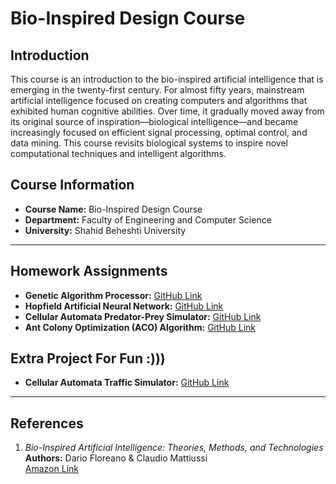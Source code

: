 # Bio-Inspired Design Course

## Introduction
This course is an introduction to the bio-inspired artificial intelligence that is emerging in the twenty-first century. For almost fifty years, mainstream artificial intelligence focused on creating computers and algorithms that exhibited human cognitive abilities. Over time, it gradually moved away from its original source of inspiration—biological intelligence—and became increasingly focused on efficient signal processing, optimal control, and data mining. This course revisits biological systems to inspire novel computational techniques and intelligent algorithms.

## Course Information
- **Course Name:** Bio-Inspired Design Course  
- **Department:** Faculty of Engineering and Computer Science  
- **University:** Shahid Beheshti University  

---

## Homework Assignments

- **Genetic Algorithm Processor:** [GitHub Link](https://github.com/matinfirooz/Genetic-Algorithm-Processor.git)  
- **Hopfield Artificial Neural Network:** [GitHub Link](https://github.com/matinfirooz/Hopfield-Artificial-Neural-Network.git)  
- **Cellular Automata Predator-Prey Simulator:** [GitHub Link](https://github.com/matinfirooz/Cellular-Automata-Predator-Prey-Simulator.git)  
- **Ant Colony Optimization (ACO) Algorithm:** [GitHub Link](https://github.com/matinfirooz/Ant-Colony-Optimization-ACO-Algorithm.git)  

## Extra Project For Fun :)))
- **Cellular Automata Traffic Simulator:** [GitHub Link](https://github.com/matinfirooz/Cellular-Automata-Traffic-Simulator.git)

---

## References

1. *Bio-Inspired Artificial Intelligence: Theories, Methods, and Technologies*  
   **Authors:** Dario Floreano & Claudio Mattiussi  
   [Amazon Link](https://www.amazon.com/Bio-Inspired-Artificial-Intelligence-Technologies-Intelligent/dp/0262062712)
